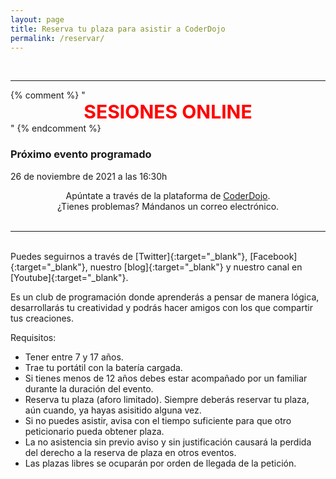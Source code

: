 ```yaml
---
layout: page
title: Reserva tu plaza para asistir a CoderDojo
permalink: /reservar/
---
```


<!--### Nuestro próximo evento será el--> 

<!--{% include calendario.html %}-->

<br>

***
{% comment %}
"<span style="display:block;text-align:center;font-size:30px;color:red;">
**SESIONES ONLINE**</span>"
{% endcomment %}
<div id="eventos">
<h3>Próximo evento programado</h3>
<p>26 de noviembre de 2021 a las 16:30h</p>
</div>
<span style="display:block;text-align:center">Apúntate a través de la plataforma de <a href="https://zen.coderdojo.com/dojos/es/san-jose-de-la-rinconada/la-rinconada-sevilla" target="blank">CoderDojo</a>.<br> ¿Tienes problemas? Mándanos un correo electrónico.</span>
<br>

***

<br>
Puedes seguirnos a través de [Twitter]{:target="_blank"}, [Facebook]{:target="_blank"}, nuestro [blog]{:target="_blank"} y nuestro canal en [Youtube]{:target="_blank"}.


  Es un club de programación donde aprenderás a pensar de manera lógica, desarrollarás tu creatividad y podrás hacer amigos con los que compartir tus creaciones.

Requisitos: 

  * Tener entre 7 y 17 años.
  * Trae tu portátil con la batería cargada.
  * Si tienes menos de 12 años debes estar acompañado por un familiar durante la duración del evento.
  * Reserva tu plaza (aforo limitado). Siempre deberás reservar tu plaza, aún cuando, ya hayas asisitido alguna vez.
  * Si no puedes asistir, avisa con el tiempo suficiente para que otro peticionario pueda obtener plaza.
  * La no asistencia sin previo aviso y sin justificación causará la perdida del derecho a la reserva de plaza en otros eventos.
  * Las plazas libres se ocuparán por orden de llegada de la petición.



<!--Reserva tu plaza [aquí](https://zen.coderdojo.com/dojos/es/san-jose-de-la-rinconada/la-rinconada-sevilla)-->


[Twitter]:https://twitter.com/dojolarinconada
[blog]:https://coderdojolarinconada.github.io/noticias/
[Youtube]:https://www.youtube.com/channel/UC7AelXV3QJB-nmJ_MZQudVQ
[Facebook]:https://www.facebook.com/coderdojorinconada 
[letrero]: /images/letrero.png "Letrero COVID-19"



 
